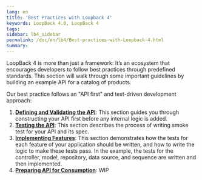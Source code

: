 ```yaml
---
lang: en
title: 'Best Practices with Loopback 4'
keywords: LoopBack 4.0, LoopBack 4
tags:
sidebar: lb4_sidebar
permalink: /doc/en/lb4/Best-practices-with-Loopback-4.html
summary:
---
```


LoopBack 4 is more than just a framework: It’s an ecosystem that encourages developers to follow best practices through predefined standards. This section will walk through some important guidelines by building an example API for a catalog of products.

Our best practice follows an "API first" and test-driven development approach:

1. [**Defining and Validating the API**](./Defining-and-validating-the-API.html): This section guides you through constructing your API first before any internal logic is added.
2. [**Testing the API**](./Testing-the-API.html): This section describes the process of writing smoke test for your API and its spec.
3. [**Implementing Features**](./Implementing-features.html): This section demonstrates how the tests for each feature of your application should be written, and how to write the logic to make these tests pass. In the example, the tests for the controller, model, repository, data source, and sequence are written and then implemented.
4. [**Preparing API for Consumption**](./Preparing-API-for-consumption.html): WIP
